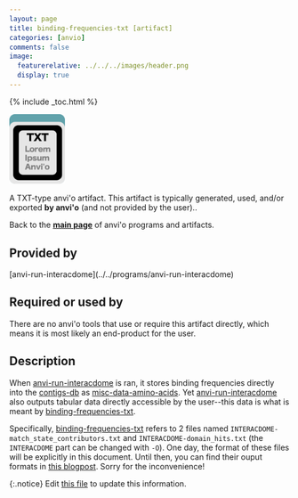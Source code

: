 ```yaml
---
layout: page
title: binding-frequencies-txt [artifact]
categories: [anvio]
comments: false
image:
  featurerelative: ../../../images/header.png
  display: true
---
```



{% include _toc.html %}


<img src="../../images/icons/TXT.png" alt="TXT" style="width:100px; border:none" />

A TXT-type anvi'o artifact. This artifact is typically generated, used, and/or exported **by anvi'o** (and not provided by the user)..

Back to the **[main page](../../)** of anvi'o programs and artifacts.

## Provided by


<p style="text-align: left" markdown="1"><span class="artifact-p">[anvi-run-interacdome](../../programs/anvi-run-interacdome)</span></p>


## Required or used by


There are no anvi'o tools that use or require this artifact directly, which means it is most likely an end-product for the user.


## Description

When <span class="artifact-n">[anvi-run-interacdome](/software/anvio/help/main/programs/anvi-run-interacdome)</span> is ran, it stores binding frequencies directly into the <span class="artifact-n">[contigs-db](/software/anvio/help/main/artifacts/contigs-db)</span>
as <span class="artifact-n">[misc-data-amino-acids](/software/anvio/help/main/artifacts/misc-data-amino-acids)</span>. Yet <span class="artifact-n">[anvi-run-interacdome](/software/anvio/help/main/programs/anvi-run-interacdome)</span> also outputs tabular data
directly accessible by the user--this data is what is meant by <span class="artifact-n">[binding-frequencies-txt](/software/anvio/help/main/artifacts/binding-frequencies-txt)</span>.

Specifically, <span class="artifact-n">[binding-frequencies-txt](/software/anvio/help/main/artifacts/binding-frequencies-txt)</span> refers to 2 files named `INTERACDOME-match_state_contributors.txt`
and `INTERACDOME-domain_hits.txt` (the `INTERACDOME` part can be changed with `-O`). One day, the
format of these files will be explicitly in this document. Until then, you can find their ouput formats
in [this blogpost](https://merenlab.org/2020/07/22/interacdome/#6-storing-the-per-residue-binding-frequencies-into-the-contigs-database).
Sorry for the inconvenience!


{:.notice}
Edit [this file](https://github.com/merenlab/anvio/tree/master/anvio/docs/artifacts/binding-frequencies-txt.md) to update this information.

